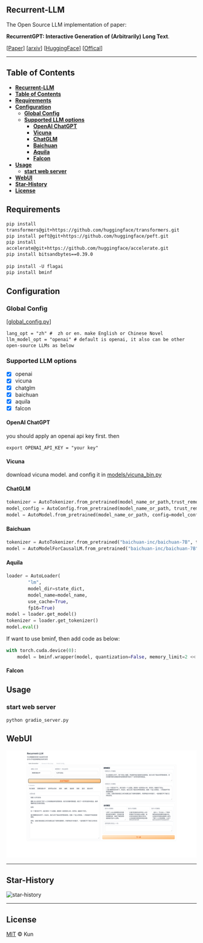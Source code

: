 ## **Recurrent-LLM**
The Open Source LLM implementation of paper: 

**RecurrentGPT: Interactive Generation of (Arbitrarily) Long Text**.

[[Paper](https://arxiv.org/pdf/2305.13304v1.pdf)] [[arxiv](https://arxiv.org/abs/2305.13304v1)] [[HuggingFace](https://huggingface.co/papers/2305.13304)] [[Offical](https://github.com/aiwaves-cn/RecurrentGPT)]


---

## **Table of Contents**
- [**Recurrent-LLM**](#recurrent-llm)
- [**Table of Contents**](#table-of-contents)
- [**Requirements**](#requirements)
- [**Configuration**](#configuration)
  - [**Global Config**](#global-config)
  - [**Supported LLM options**](#supported-llm-options)
    - [**OpenAI ChatGPT**](#openai-chatgpt)
    - [**Vicuna**](#vicuna)
    - [**ChatGLM**](#chatglm)
    - [**Baichuan**](#baichuan)
    - [**Aquila**](#aquila)
    - [**Falcon**](#falcon)
- [**Usage**](#usage)
  - [**start web server**](#start-web-server)
- [**WebUI**](#webui)
- [**Star-History**](#star-history)
- [**License**](#license)

## **Requirements**

```
pip install transformers@git+https://github.com/huggingface/transformers.git
pip install peft@git+https://github.com/huggingface/peft.git
pip install accelerate@git+https://github.com/huggingface/accelerate.git
pip install bitsandbytes==0.39.0

pip install -U flagai
pip install bminf
```

## **Configuration** 

### **Global Config**
[[global_config.py](./global_config.py)]

```
lang_opt = "zh" #  zh or en. make English or Chinese Novel
llm_model_opt = "openai" # default is openai, it also can be other open-source LLMs as below
```

### **Supported LLM options**

- [x] openai
- [x] vicuna
- [x] chatglm
- [x] baichuan
- [x] aquila
- [x] falcon 

#### **OpenAI ChatGPT**

you should apply an openai api key first. then
```
export OPENAI_API_KEY = "your key"
```

#### **Vicuna**

download vicuna model. and config it in [models/vicuna_bin.py](models/vicuna_bin.py)

#### **ChatGLM**

```python
tokenizer = AutoTokenizer.from_pretrained(model_name_or_path,trust_remote_code=True)
model_config = AutoConfig.from_pretrained(model_name_or_path, trust_remote_code=True)
model = AutoModel.from_pretrained(model_name_or_path, config=model_config, trust_remote_code=True)
```

#### **Baichuan**

```python
tokenizer = AutoTokenizer.from_pretrained("baichuan-inc/baichuan-7B", trust_remote_code=True)
model = AutoModelForCausalLM.from_pretrained("baichuan-inc/baichuan-7B", device_map="auto", trust_remote_code=True)
```

#### **Aquila**

```python
loader = AutoLoader(
        "lm",
        model_dir=state_dict,
        model_name=model_name,
        use_cache=True,
        fp16=True)
model = loader.get_model()
tokenizer = loader.get_tokenizer()
model.eval()
```
If want to use bminf, then add code as below:
```python
with torch.cuda.device(0):
    model = bminf.wrapper(model, quantization=False, memory_limit=2 << 30)
```


#### **Falcon**


## **Usage**

### **start web server**

```
python gradio_server.py
```


## **WebUI**

<img src="./imgs/webui-snapshot.png">

------
## **Star-History**

![star-history](https://api.star-history.com/svg?repos=jackaduma/Recurrent-LLM&type=Date "star-history")

------

## **License**

[MIT](LICENSE) © Kun